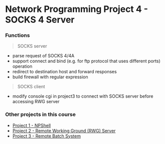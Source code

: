 Network Programming Project 4 - SOCKS 4 Server
===

### Functions

> SOCKS server

- parse request of SOCKS 4/4A
- support connect and bind (e.g. for ftp protocol that uses different ports) operation
- redirect to destination host and forward responses
- build firewall with regular expression

> SOCKS client

- modify console cgi in project3 to connect with SOCKS server before accessing RWG server

### Other projects in this course
- [Project 1 - NPShell](https://github.com/yhyeh/NP_Project1)
- [Project 2 - Remote Working Ground (RWG) Server](https://github.com/yhyeh/NP_Project2)
- [Project 3 - Remote Batch System](https://github.com/yhyeh/NP_Project3)
